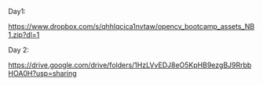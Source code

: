 
Day1:

https://www.dropbox.com/s/qhhlqcica1nvtaw/opencv_bootcamp_assets_NB1.zip?dl=1


Day 2:

https://drive.google.com/drive/folders/1HzLVvEDJ8eO5KpHB9ezgBJ9RrbbHOA0H?usp=sharing
